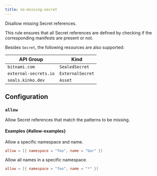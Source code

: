 ```yaml
---
title: no-missing-secret
---
```


Disallow missing Secret references.

This rule ensures that all Secret references are defined by checking if the corresponding manifests are present or not.

Besides `Secret`, the following resources are also supported:

| API Group             | Kind             |
| --------------------- | ---------------- |
| `bitnami.com`         | `SealedSecret`   |
| `external-secrets.io` | `ExternalSecret` |
| `seals.kinko.dev`     | `Asset`          |

## Configuration

### `allow`

Allow Secret references that match the patterns to be missing.

#### Examples {#allow-examples}

Allow a specific namespace and name.

```toml
allow = [{ namespace = "foo", name = "bar" }]
```

Allow all names in a specific namespace.

```toml
allow = [{ namespace = "foo", name = "*" }]
```
